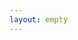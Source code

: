```yaml
---
layout: empty
---
```


<script setup>
import Home from './components/Home/index.vue'
</script>

<Home />